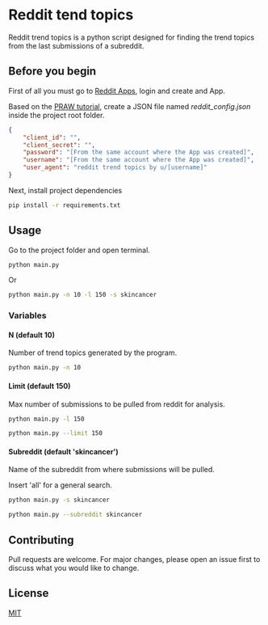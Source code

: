 # Reddit tend topics

Reddit trend topics is a python script designed for finding the trend topics from the last submissions of a subreddit.

## Before you begin

First of all you must go to [Reddit Apps](https://old.reddit.com/prefs/apps/), login and create and App.

Based on the [PRAW tutorial](https://praw.readthedocs.io/en/stable/getting_started/authentication.html#password-flow), create a JSON file named *reddit_config.json* inside the project root folder.
```json
{
    "client_id": "",
    "client_secret": "",
    "password": "[From the same account where the App was created]",
    "username": "[From the same account where the App was created]",
    "user_agent": "reddit trend topics by u/[username]"
}
```

Next, install project dependencies
```bash
pip install -r requirements.txt
```

## Usage
Go to the project folder and open terminal.
```bash
python main.py
```
Or
```bash
python main.py -n 10 -l 150 -s skincancer
```

### Variables
#### N (default 10)
Number of trend topics generated by the program.
```bash
python main.py -n 10
```
#### Limit (default 150)
Max number of submissions to be pulled from reddit for analysis.
```bash
python main.py -l 150
```
```bash
python main.py --limit 150
```

#### Subreddit (default 'skincancer')
Name of the subreddit from where submissions will be pulled.

Insert 'all' for a general search.
```bash
python main.py -s skincancer
```
```bash
python main.py --subreddit skincancer
```

## Contributing

Pull requests are welcome. For major changes, please open an issue first
to discuss what you would like to change.

## License

[MIT](https://choosealicense.com/licenses/mit/)